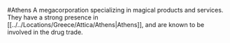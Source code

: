 #Athens 
A megacorporation specializing in magical products and services. They have a strong presence in [[../../Locations/Greece/Attica/Athens|Athens]], and are known to be involved in the drug trade.